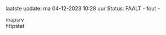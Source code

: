 laatste update: 
ma 04-12-2023 10:28   uur 
Status: FAALT - fout - 
<div class="service R">mapsrv</div><div class="service G">httpstat</div>